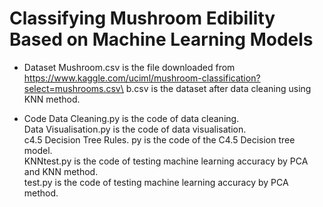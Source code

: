 # Classifying Mushroom Edibility Based on Machine Learning Models 

- Dataset 
Mushroom.csv is the file downloaded from https://www.kaggle.com/uciml/mushroom-classification?select=mushrooms.csv\
b.csv is the dataset after data cleaning using KNN method. 

- Code 
Data Cleaning.py is the code of data cleaning.\
Data Visualisation.py is the code of data visualisation.\
c4.5 Decision Tree Rules. py is the code of the C4.5 Decision tree model. \
KNNtest.py is the code of testing machine learning accuracy by PCA and KNN method.\
test.py is the code of testing machine learning accuracy by PCA method.

